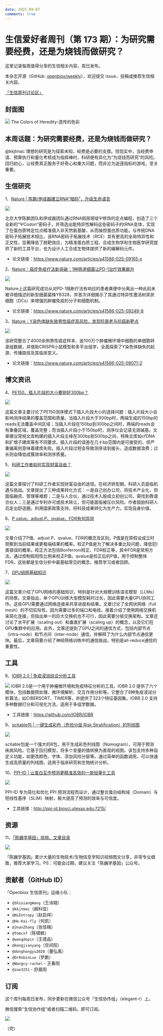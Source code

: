 ```yaml
---
date: 2025-09-07
comments: true
---
```


# 生信爱好者周刊（第 173 期）：为研究需要经费，还是为烧钱而做研究？

这里记录每周值得分享的生信相关内容，周日发布。

本杂志开源（GitHub: [openbiox/weekly](https://github.com/openbiox/weekly "openbiox/weekly")），欢迎提交 issue，投稿或推荐生信相关内容。

[「生信周刊讨论区」](https://github.com/openbiox/weekly/discussions "「生信周刊讨论区」")

## 封面图
![](https://files.mdnice.com/user/33257/c54b1238-67a4-4329-87a2-a771bc234d16.jpg)
The Colors of Heredity-遗传的色彩 
## 本周话题：为研究需要经费，还是为烧钱而做研究？

@kkjtmac 理想的研究是为探索未知，经费是必要的支撑。但现实中，当经费申请、预算执行和量化考核成为指挥棒时，科研便有异化为“为烧钱而研究”的风险。回归初心，让经费真正服务于好奇心和重大问题，而非沦为追逐指标的游戏，至关重要。

## 生信研究
1、[Nature | 陈鹏/伊成器建立RNA"暗码"，升级生命语言](https://mp.weixin.qq.com/s/i1DOA4e-lEkdU1qYzdr92Q)

![](https://files.mdnice.com/user/33257/2f89ed5c-52cc-4e14-8498-bd18d14ce611.png)

北京大学陈鹏团队和伊成器团队通过RNA假尿嘧啶Ψ修饰的定点编程，创造了三个全新的“ΨCodon”密码子，并筛选出能特异性解码这些密码子的tRNA变体，实现了在蛋白质特定位点精准插入非天然氨基酸，从而操控蛋白质功能。与传统DNA密码子拓展技术相比，该RNA密码子拓展技术（RCE）具有更高的全局特异性和正交性，显著降低了脱靶效应，为精准蛋白质工程、合成生物学和生物医学研究提供了新的工具平台，也为设计人工合成生物体提供了新的编解码元件。

- 论文链接：https://www.nature.com/articles/s41586-025-09165-x

2、[Nature｜癌症免疫疗法新突破：1种肠道细菌让PD-1治疗效果飙升](https://mp.weixin.qq.com/s/UXUw8HRgE3ovI_OCd1q39w)

![](https://files.mdnice.com/user/33257/8955d4aa-7598-4fd9-b3b6-4084ecb2c77c.jpg)

Nature上这篇研究成功从对PD-1阻断疗法有响应的患者粪便中分离出一种此前未被详细描述的新型细菌菌株YB328，并首次详细揭示了其通过特异性激活树突状细胞（DCs）来增强抗肿瘤免疫的分子和细胞机制。

- 论文链接：https://www.nature.com/articles/s41586-025-09249-8


3、[Nature｜Y染色体缺失致男性癌症高风险，发现抗衰老与抗癌新靶点](https://mp.weixin.qq.com/s/B7nB4snsKItcbzQd4-moXw)


![](https://files.mdnice.com/user/33257/809c521e-9bd7-453e-ae16-db3b7830441a.jpg)

该研究整合了4000余例男性癌症样本、逾100万个肿瘤微环境中细胞的单细胞转录组数据，并借助CRISPR小鼠模型和多平台组学，全面探索了Y染色体缺失的起源、传播路径及其临床意义。

- 论文链接：https://www.nature.com/articles/s41586-025-09071-2

## 博文资讯
4、[PE150，插入片段的大小要刚好300bp？](https://mp.weixin.qq.com/s/8BYxDR5LuTF_gOHDJvJRPQ?scene=1&click_id=52)

![](https://files.mdnice.com/user/33257/5bd62e3a-bd44-46cc-ab5d-cd7904240964.png)

这篇文章主要讨论了PE150测序模式下插入片段大小的选择问题：插入片段大小会影响测序结果的覆盖范围和质量。当插入片段大于300bp时，两端生成的150bp的reads无法覆盖中间区域；当插入片段在150bp到300bp之间时，两端的reads会有重叠区域，覆盖完整；而当插入片段小于150bp时，测序仪会记录无效碱基。文章建议常规文库构建的插入片段主峰在300bp到500bp之间，特殊文库如cfDNA和扩增子建库等有不同要求。插入片段的误差在几十bp范围内是可接受的，但严重偏离则意味着建库失败。插入片段过短会导致测序读到接头，造成数据浪费；过长则会降低成簇效率和测序质量。

5、[科研工作者如何实现财富自由？](https://mp.weixin.qq.com/s/pAGMJYC28ebmRxKDc6GYag)

![](https://files.mdnice.com/user/33257/3fd2cd0d-9bde-418c-ae6f-b1d399fe2314.png)

这篇文章探讨了科研工作者实现财富自由的途径。在经济转型期，科研人员面临机遇与挑战。文章提出了三种成果转化方式：一是自己创办公司，将技术产业化，但面临融资、管理等难题；二是与人合伙，通过技术入股成立初创公司，需找到靠谱合伙人；三是通过专利许可或技术转让，但可能面临被压价风险。作者鼓励科研人员走出舒适圈，利用国家政策支持，将科技成果转化为生产力，实现自身价值。

6、[P value、adjust.P、qvalue、FDR有何异同](https://mp.weixin.qq.com/s/snETYDmUfL5x7wRia8ZFKQ)

![](https://files.mdnice.com/user/33257/95f21b00-1e35-4bea-af32-7d86b40f2562.png)

文章介绍了P值、adjust.P、qvalue、FDR的概念及区别。P值是在原假设成立时观察到当前结果或更极端结果的概率。校正P值是为了解决多重比较问题，降低犯I类错误的概率。校正方法包括Bonferroni校正、FDR校正等，其中FDR是常用方法，通过控制假阳性比例来校正P值。qvalue是校正后的P值，用于控制整体FDR。这些都是生信分析中最基础常见的概念，推荐学习或者回顾。

7、[GPU组网基础知识](https://www.chipstrat.com/p/gpu-networking-basics-part-1 "GPU组网基础知识")

![](https://files.mdnice.com/user/33257/5b0f7462-8720-468e-ac61-68eb71d9b974.png)

这篇文章介绍了GPU网络的基础知识，特别是针对大规模训练语言模型（LLMs）的场景。文章指出，单个GPU训练大型模型耗时过长，因此需要大量GPU协同工作。这些GPU需要通过网络连接来共享进度和结果。文章讨论了全网状网络（full mesh）的不切实际性，因为需要过多的端口和电缆。接着介绍了使用网络交换机来简化连接，但指出单一的巨大交换机也不可行，因此需要分层交换架构。文章还讨论了水平扩展（scaling out）和垂直扩展（scaling up）的概念，以及它们在GPU集群中的应用。此外，文章还提到了GPU之间的通信方式，包括内部节点（intra-node）和节点间（inter-node）通信，并解释了为什么内部节点通信更快。最后，文章简要介绍了神经网络训练中的通信挑战，特别是all-reduce通信的重要性。

## 工具
8、[IOBR 2.0 | 免疫浸润综合分析工具 ](https://mp.weixin.qq.com/s/TAc8VSPbV3k6x7RX0JcXTw)

![](https://files.mdnice.com/user/33257/7a166d73-945b-4eae-a82e-fbbf1322f1ff.png)
IOBR 2.0是一个用于肿瘤微环境和免疫特征分析的工具。IOBR 2.0 提供了六个模块，包括数据预处理、微环境解析、交互作用分析等。它整合了8种免疫浸润分析算法，如CIBERSORT、TIMER等，并提供了323个特征基因集。IOBR 2.0 支持多种数据打分和可视化方法，适用于多组学数据。

- 工具链接：https://github.com/IOBR/IOBR

9、[scitable包 | 一键生成彩色（危险分层 Risk Stratification）的列线图](https://mp.weixin.qq.com/s/XIt6Va0WZkGx1yuUCe6RZQ)

![](https://files.mdnice.com/user/33257/c448cf7f-c42a-4ed8-ab2f-0dcf36eb5866.png)

scitable包是一个强大的R包，用于生成彩色列线图（Nomogram），可用于预测疾病风险。它基于回归模型，将多个变量的值转换为直观的视图。该包支持多种自定义功能，如更改颜色、字体、添加风险分层等。通过简单的函数调用，可以快速生成高质量的列线图，适用于临床研究和生物统计分析。

10、[PPI-ID | 让蛋白互作预测更精准高效的一款轻量化工具](https://mp.weixin.qq.com/s/WrkWvzHneYBgRvEMoSZhNA)

![](https://files.mdnice.com/user/33257/f7073572-70dc-4e4b-87c1-e76c5ea1656d.png)

PPI-ID 专为简化和优化 PPI 预测流程而设计，通过整合蛋白结构域（Domain）与短线性基序（SLiM）映射，极大提高了预测的效率与可信度。

- 工具链接：http://ppi-id.biosci.utexas.edu:7215/ 

## 资源
11、[「陈巍学基因」视频、文章目录](https://mp.weixin.qq.com/s/ncaPMEU3agF89dq5kKmC2w?scene=1)

![](https://files.mdnice.com/user/33257/14d2d552-89d6-4361-ad66-33bfc8643056.png)

「陈巍学基因」累计大量的生物技术/生物信息学知识视频图文分享，非常专业细致，推荐大家学习。PS：可能会过期，建议关注「陈巍学基因」公众号。

## 贡献者（GitHub ID）

「Openbiox 生信周刊」运维小队：

- `@ShixiangWang`（王诗翔）
- `@kkjtmac`（阚科佳）
- `@NiEntropy`（赵启祥）
- `@He-Kai-fly`（何凯）
- `@JnanZhang`（张佳楠）
- `@Tomcxf`（陈啸枫）
- `@wangdepin`（王德品）
- `@kongjianyang`（空间阳）
- `@donghongyu2020`（董弘禹）
- `@DrRobinLuo`（罗鹏）
- `@Wangcy-rachel` - 王春阳
- `@zoe3251` - 舒晨阳

## 订阅

这个周刊每周日发布，同步更新在微信公众号「生信协作组」（elegant-r）上。

微信搜索“生信协作组”或者扫描二维码，即可订阅。

![](https://cdn.nlark.com/yuque/0/2022/png/471931/1648306398708-897e7ad4-6008-40f8-9200-ddee834b09a7.png)

（完）